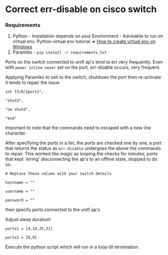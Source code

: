 # Correct err-disable on cisco switch

### Requirements
1. Python - Installation depends on your Environment - Advisable to run on virtual env. Python virtual env tutorial => [How to create virtual env on Windows](https://youtu.be/HkhsvP6a0vk?si=2v6pHm-njx6-05D0)
2. Paramiko - `pip install -r requirements.txt`


Ports on the switch connected to unifi ap's tend to err very frequently. Even with `power inline never` set on the port, err-disable occurs, very frequent.

Applying Paramiko to ssh to the switch, shutdown the port then re-activate it tends to repair the issue

```
int f3/0/{port}",

"shutd",

"no shutd",

"end"

```
Important to note that the commands need to escaped with a new line character.

After specifying the ports in a list, the ports are checked one by one, a port that returns the status as `err-disable` undergoes the above the commands to repair.
This worked like magic as looping the checks for minutes, ports that kept 'erring' disconnecting the ap's to an offline state, stopped to do so.

```
# Replace these values with your switch details

hostname = ""

username = ""

password = ""

```
then specify ports connected to the unifi ap's

Adjust sleep duration!

```
ports1 = [4,14,25,31]

ports2 = [8,9]

```
Execute the python script which will run in a loop till termination.
